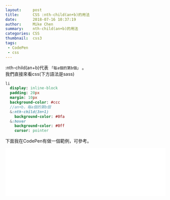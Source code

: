 ```yaml
---
layout:     post
title:      CSS :nth-child(an+b)的用法
date:       2018-07-16 10:37:19
author:     Mike Chen
summary:    nth-child(an+b)的用法
categories: CSS
thumbnail:  css3
tags:
 - CodePen
 - css
---
```


:nth-child(an+b)代表 `「每a個的第b個」` 。<br>
我們直接來看css(下方語法是sass)

```sass
li
  display: inline-block
  padding: 20px
  margin: 10px
  background-color: #ccc
  //an+b，每a個的第b個
  &:nth-child(3n+1)
    background-color: #0fa
  &:hover
    background-color: #0ff
    cursor: pointer
```

下面我在CodePen有做一個範例，可參考。

<div class="iframe-rwd">
    <iframe scrolling='no' title='nth-child(an+b)' src='//codepen.io/mikechen2017/embed/ajOvjq/?height=265&theme-id=0&default-tab=html,result&embed-version=2' frameborder='no' allowtransparency='true' allowfullscreen='true' style='width: 100%;'>See the Pen <a href='https://codepen.io/mikechen2017/pen/ajOvjq/'>nth-child(an+b)</a> by Mike Chen (<a href='https://codepen.io/mikechen2017'>@mikechen2017</a>) on <a href='https://codepen.io'>CodePen</a>.
</iframe>
</div>

